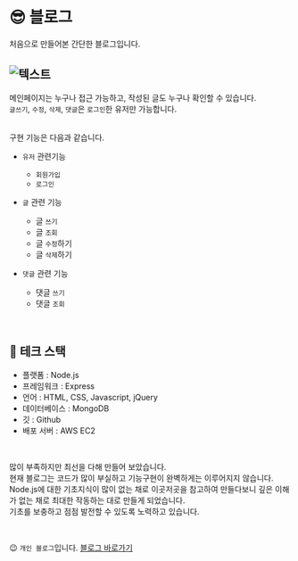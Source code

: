 😎 블로그
=============
처음으로 만들어본 간단한 블로그입니다.

![텍스트](https://img1.daumcdn.net/thumb/R1280x0/?scode=mtistory2&fname=https%3A%2F%2Fblog.kakaocdn.net%2Fdn%2FbgWD8j%2Fbtrs9irLEd9%2F0z4r2Xw3WNdOq8efG8x1k0%2Fimg.png "블로그 메인페이지")
----------
 메인페이지는 누구나 접근 가능하고, 작성된 글도 누구나 확인할 수 있습니다.<br>
 `글쓰기`, `수정`, `삭제`, `댓글`은 `로그인`한 유저만 가능합니다.
 
<br>
 구현 기능은 다음과 같습니다. 

* `유저` 관련기능
  * `회원가입`
  * `로그인`

* `글` 관련 기능
  * 글 `쓰기`
  * 글 `조회`
  * 글 `수정`하기
  * 글 `삭제`하기

* `댓글` 관련 기능
  * 댓글 `쓰기`
  * 댓글 `조회`

<br>

## 📌 테크 스택

- 플랫폼 : Node.js
- 프레임워크 : Express
- 언어 : HTML, CSS, Javascript, jQuery
- 데이터베이스 : MongoDB
- 깃 : Github
- 배포 서버 : AWS EC2

<br>

많이 부족하지만 최선을 다해 만들어 보았습니다.<br>
현재 블로그는 코드가 많이 부실하고 기능구현이 완벽하게는 이루어지지 않습니다. <br>
Node.js에 대한 기초지식이 많이 없는 채로 이곳저곳을 참고하여 만들다보니 깊은 이해가 없는 채로 최대한 작동하는 대로 만들게 되었습니다. <br>
기초를 보충하고 점점 발전할 수 있도록 노력하고 있습니다. <br>

<br>

😉 `개인 블로그`입니다.
[블로그 바로가기](https://kworld.tistory.com/)

<br>
